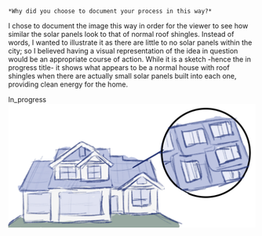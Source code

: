 `*Why did you choose to document your process in this way?*`

I chose to document the image this way in order for the viewer to see how similar the solar panels look to that of normal roof shingles. Instead of words, I wanted to illustrate it as there are little to no solar panels within the city; so I believed having a visual representation of the idea in question would be an appropriate course of action. While it is a sketch -hence the in progress title- it shows what appears to be a normal house with roof shingles when there are actually small solar panels built into each one, providing clean energy for the home.

In_progress
![progress pic](in_progress.jpg)
